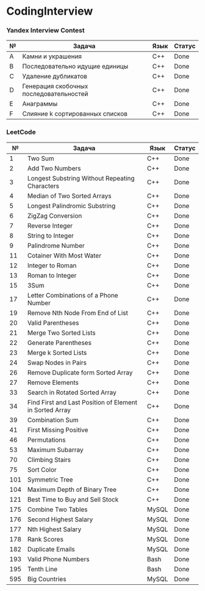 # CodingInterview

### Yandex Interview Contest
|№|Задача|Язык|Статус|
|-|------|----|------|
|A|Камни и украшения|C++|Done|
|B|Последовательно идущие единицы|C++|Done|
|C|Удаление дубликатов|C++|Done|
|D|Генерация скобочных последовательностей|C++|Done|
|E|Анаграммы|C++|Done|
|F|Слияние k сортированных списков|C++|Done|

### LeetCode
|№|Задача|Язык|Статус|
|-|------|----|------|
|1|Two Sum|C++|Done|
|2|Add Two Numbers|C++|Done|
|3|Longest Substring Without Repeating Characters|C++|Done|
|4|Median of Two Sorted Arrays|C++|Done|
|5|Longest Palindromic Substring|C++|Done|
|6|ZigZag Conversion|C++|Done|
|7|Reverse Integer|C++|Done|
|8|String to Integer|C++|Done|
|9|Palindrome Number|C++|Done|
|11|Cotainer With Most Water|C++|Done|
|12|Integer to Roman|C++|Done|
|13|Roman to Integer|C++|Done|
|15|3Sum|C++|Done|
|17|Letter Combinations of a Phone Number|C++|Done|
|19|Remove Nth Node From End of List|C++|Done|
|20|Valid Parentheses|C++|Done|
|21|Merge Two Sorted Lists|C++|Done|
|22|Generate Parentheses|C++|Done|
|23|Merge k Sorted Lists|C++|Done|
|24|Swap Nodes in Pairs|C++|Done|
|26|Remove Duplicate form Sorted Array|C++|Done|
|27|Remove Elements|C++|Done|
|33|Search in Rotated Sorted Array|C++|Done|
|34|Find First and Last Position of Element in Sorted Array|C++|Done|
|39|Combination Sum|C++|Done|
|41|First Missing Positive|C++|Done|
|46|Permutations|C++|Done|
|53|Maximum Subarray|C++|Done|
|70|Climbing Stairs|C++|Done|
|75|Sort Color|C++|Done|
|101|Symmetric Tree|C++|Done|
|104|Maximum Depth of Binary Tree|C++|Done|
|121|Best Time to Buy and Sell Stock|C++|Done|
|175|Combine Two Tables|MySQL|Done|
|176|Second Highest Salary|MySQL|Done|
|177|Nth Highest Salary|MySQL|Done|
|178|Rank Scores|MySQL|Done|
|182|Duplicate Emails|MySQL|Done|
|193|Valid Phone Numbers|Bash|Done|
|195|Tenth Line|Bash|Done|
|595|Big Countries|MySQL|Done|
